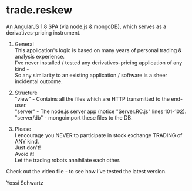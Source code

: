 # trade.reskew
 
An AngularJS 1.8 SPA (via node.js & mongoDB), which serves as a derivatives-pricing instrument.

1. General <br/>
This application's logic is based on many years of personal trading & analysis experience. <br/>
I've never installed / tested any derivatives-pricing application of any kind -<br/>
So any similarity to an existing application / software is a sheer incidental outcome.

2. Structure <br/> 
"view" - Contains all the files which are HTTP transmitted to the end-user. <br/>
"server" - The node.js server app (notice "Server.RC.js" lines 101-102). <br/>
"server/db" - mongoimport these files to the DB.

3. Please <br/>
I encourage you NEVER to participate in stock exchange TRADING of ANY kind. <br/>
Just don't! <br/>
Avoid it! <br/>
Let the trading robots annihilate each other.<br/>
 
 
Check out the video file - to see how i’ve tested the latest version.
 
 
Yossi Schwartz
